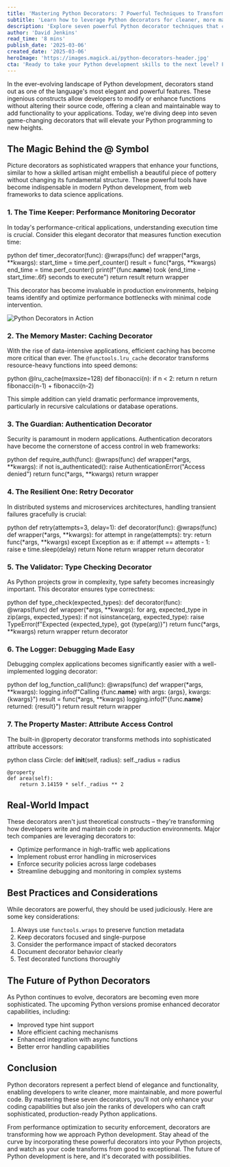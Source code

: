 ```yaml
---
title: 'Mastering Python Decorators: 7 Powerful Techniques to Transform Your Code'
subtitle: 'Learn how to leverage Python decorators for cleaner, more maintainable code'
description: 'Explore seven powerful Python decorator techniques that can revolutionize your code. From performance monitoring to security implementation, learn how these elegant constructs can enhance your Python applications without altering their core functionality.'
author: 'David Jenkins'
read_time: '8 mins'
publish_date: '2025-03-06'
created_date: '2025-03-06'
heroImage: 'https://images.magick.ai/python-decorators-header.jpg'
cta: 'Ready to take your Python development skills to the next level? Follow us on LinkedIn for more expert insights, tutorials, and the latest trends in software engineering.'
---
```


In the ever-evolving landscape of Python development, decorators stand out as one of the language's most elegant and powerful features. These ingenious constructs allow developers to modify or enhance functions without altering their source code, offering a clean and maintainable way to add functionality to your applications. Today, we're diving deep into seven game-changing decorators that will elevate your Python programming to new heights.

## The Magic Behind the @ Symbol

Picture decorators as sophisticated wrappers that enhance your functions, similar to how a skilled artisan might embellish a beautiful piece of pottery without changing its fundamental structure. These powerful tools have become indispensable in modern Python development, from web frameworks to data science applications.

### 1. The Time Keeper: Performance Monitoring Decorator

In today's performance-critical applications, understanding execution time is crucial. Consider this elegant decorator that measures function execution time:

python
def timer_decorator(func):
    @wraps(func)
    def wrapper(*args, **kwargs):
        start_time = time.perf_counter()
        result = func(*args, **kwargs)
        end_time = time.perf_counter()
        print(f"{func.__name__} took {end_time - start_time:.6f} seconds to execute")
        return result
    return wrapper


This decorator has become invaluable in production environments, helping teams identify and optimize performance bottlenecks with minimal code intervention.

![Python Decorators in Action](https://i.magick.ai/U3r4Kdp/1738406181101_magick_img.webp)

### 2. The Memory Master: Caching Decorator

With the rise of data-intensive applications, efficient caching has become more critical than ever. The `@functools.lru_cache` decorator transforms resource-heavy functions into speed demons:

python
@lru_cache(maxsize=128)
def fibonacci(n):
    if n < 2:
        return n
    return fibonacci(n-1) + fibonacci(n-2)


This simple addition can yield dramatic performance improvements, particularly in recursive calculations or database operations.

### 3. The Guardian: Authentication Decorator

Security is paramount in modern applications. Authentication decorators have become the cornerstone of access control in web frameworks:

python
def require_auth(func):
    @wraps(func)
    def wrapper(*args, **kwargs):
        if not is_authenticated():
            raise AuthenticationError("Access denied")
        return func(*args, **kwargs)
    return wrapper


### 4. The Resilient One: Retry Decorator

In distributed systems and microservices architectures, handling transient failures gracefully is crucial:

python
def retry(attempts=3, delay=1):
    def decorator(func):
        @wraps(func)
        def wrapper(*args, **kwargs):
            for attempt in range(attempts):
                try:
                    return func(*args, **kwargs)
                except Exception as e:
                    if attempt == attempts - 1:
                        raise e
                    time.sleep(delay)
            return None
        return wrapper
    return decorator


### 5. The Validator: Type Checking Decorator

As Python projects grow in complexity, type safety becomes increasingly important. This decorator ensures type correctness:

python
def type_check(expected_types):
    def decorator(func):
        @wraps(func)
        def wrapper(*args, **kwargs):
            for arg, expected_type in zip(args, expected_types):
                if not isinstance(arg, expected_type):
                    raise TypeError(f"Expected {expected_type}, got {type(arg)}")
            return func(*args, **kwargs)
        return wrapper
    return decorator


### 6. The Logger: Debugging Made Easy

Debugging complex applications becomes significantly easier with a well-implemented logging decorator:

python
def log_function_call(func):
    @wraps(func)
    def wrapper(*args, **kwargs):
        logging.info(f"Calling {func.__name__} with args: {args}, kwargs: {kwargs}")
        result = func(*args, **kwargs)
        logging.info(f"{func.__name__} returned: {result}")
        return result
    return wrapper


### 7. The Property Master: Attribute Access Control

The built-in @property decorator transforms methods into sophisticated attribute accessors:

python
class Circle:
    def __init__(self, radius):
        self._radius = radius

    @property
    def area(self):
        return 3.14159 * self._radius ** 2


## Real-World Impact

These decorators aren't just theoretical constructs – they're transforming how developers write and maintain code in production environments. Major tech companies are leveraging decorators to:

- Optimize performance in high-traffic web applications
- Implement robust error handling in microservices
- Enforce security policies across large codebases
- Streamline debugging and monitoring in complex systems

## Best Practices and Considerations

While decorators are powerful, they should be used judiciously. Here are some key considerations:

1. Always use `functools.wraps` to preserve function metadata
2. Keep decorators focused and single-purpose
3. Consider the performance impact of stacked decorators
4. Document decorator behavior clearly
5. Test decorated functions thoroughly

## The Future of Python Decorators

As Python continues to evolve, decorators are becoming even more sophisticated. The upcoming Python versions promise enhanced decorator capabilities, including:

- Improved type hint support
- More efficient caching mechanisms
- Enhanced integration with async functions
- Better error handling capabilities

## Conclusion

Python decorators represent a perfect blend of elegance and functionality, enabling developers to write cleaner, more maintainable, and more powerful code. By mastering these seven decorators, you'll not only enhance your coding capabilities but also join the ranks of developers who can craft sophisticated, production-ready Python applications.

From performance optimization to security enforcement, decorators are transforming how we approach Python development. Stay ahead of the curve by incorporating these powerful decorators into your Python projects, and watch as your code transforms from good to exceptional. The future of Python development is here, and it's decorated with possibilities.